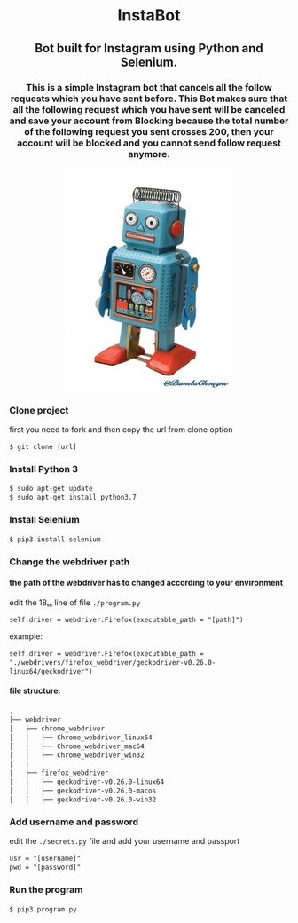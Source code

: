 <h1 align="center"> InstaBot</h1>
<h2 align="center"> Bot built for Instagram using Python and Selenium. </h2>
<h3 align="center"> This is a simple Instagram bot that cancels all the follow requests which you have sent before. This Bot makes sure that all the following request which you have sent will be canceled and save your account from Blocking because the total number of the following request you sent crosses 200, then your account will be blocked and you cannot send follow request anymore.</h3>
<div align="center">
<img src="./src/bot.gif" width="300x" height="400px">
</div>

### Clone project
first you need to fork and then copy the url from clone option
```
$ git clone [url]
```
### Install Python 3
```
$ sudo apt-get update
$ sudo apt-get install python3.7
```
### Install Selenium
```
$ pip3 install selenium
```
### Change the webdriver path
#### the path of the webdriver has to changed according to your environment
edit the 18ₜₕ line of file  ``` ./program.py ```
```
self.driver = webdriver.Firefox(executable_path = "[path]")
```
example:
```
self.driver = webdriver.Firefox(executable_path = "./webdrivers/firefox_webdriver/geckodriver-v0.26.0-linux64/geckodriver")
```
#### file structure:
```
.
├── webdriver
│   ├── chrome_webdriver
│   │   ├── Chrome_webdriver_linux64
│   │   ├── Chrome_webdriver_mac64
│   │   ├── Chrome_webdriver_win32
|   |
|   ├── firefox_webdriver
|   |   ├── geckodriver-v0.26.0-linux64
│   │   ├── geckodriver-v0.26.0-macos
│   │   ├── geckodriver-v0.26.0-win32
```
### Add username and password
edit the ```./secrets.py``` file and add your username and passport
```
usr = "[username]" 
pwd = "[password]"
```
### Run the program
```
$ pip3 program.py
```